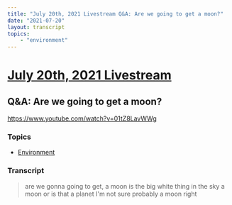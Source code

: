```yaml
---
title: "July 20th, 2021 Livestream Q&A: Are we going to get a moon?"
date: "2021-07-20"
layout: transcript
topics:
    - "environment"
---
```

# [July 20th, 2021 Livestream](../2021-07-20.md)
## Q&A: Are we going to get a moon?
https://www.youtube.com/watch?v=01tZ8LavWWg

### Topics
* [Environment](../topics/environment.md)

### Transcript

> are we gonna going to get, a moon is the big white thing in the sky a moon or is that a planet I'm not sure probably a moon right
